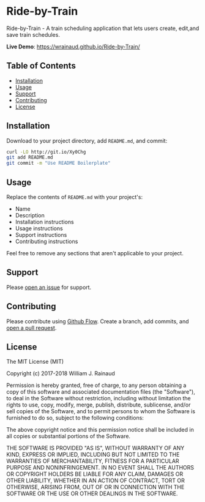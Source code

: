 # Ride-by-Train
Ride-by-Train - A train scheduling application that lets users create, edit,and save train schedules.

**Live Demo**: https://wrainaud.github.io/Ride-by-Train/

Table of Contents
-------

- [Installation](#installation)
- [Usage](#usage)
- [Support](#support)
- [Contributing](#contributing)
- [License](#license)

Installation
-------

Download to your project directory, add `README.md`, and commit:

```sh
curl -LO http://git.io/Xy0Chg
git add README.md
git commit -m "Use README Boilerplate"
```

Usage
-------

Replace the contents of `README.md` with your project's:

- Name
- Description
- Installation instructions
- Usage instructions
- Support instructions
- Contributing instructions

Feel free to remove any sections that aren't applicable to your project.

Support
-------

Please [open an issue](https://github.com/wrainaud/Ride-by-Train/issues/new) for support.

Contributing
-------

Please contribute using [Github Flow](https://guides.github.com/introduction/flow/). Create a branch, add commits, and [open a pull request](https://github.com/wrainaud/Ride-by-Train/compare/).

License
-------

The MIT License (MIT)

Copyright (c) 2017-2018 William J. Rainaud

Permission is hereby granted, free of charge, to any person obtaining a copy of this software and associated documentation files (the "Software"), to deal in the Software without restriction, including without limitation the rights to use, copy, modify, merge, publish, distribute, sublicense, and/or sell copies of the Software, and to permit persons to whom the Software is furnished to do so, subject to the following conditions:

The above copyright notice and this permission notice shall be included in all copies or substantial portions of the Software.

THE SOFTWARE IS PROVIDED "AS IS", WITHOUT WARRANTY OF ANY KIND, EXPRESS OR IMPLIED, INCLUDING BUT NOT LIMITED TO THE WARRANTIES OF MERCHANTABILITY, FITNESS FOR A PARTICULAR PURPOSE AND NONINFRINGEMENT. IN NO EVENT SHALL THE AUTHORS OR COPYRIGHT HOLDERS BE LIABLE FOR ANY CLAIM, DAMAGES OR OTHER LIABILITY, WHETHER IN AN ACTION OF CONTRACT, TORT OR OTHERWISE, ARISING FROM, OUT OF OR IN CONNECTION WITH THE SOFTWARE OR THE USE OR OTHER DEALINGS IN THE SOFTWARE.  
